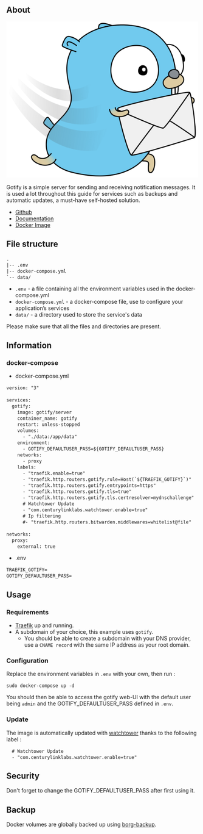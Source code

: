 About
-----

[![](https://github.com/BaptisteBdn/docker-selfhosted-apps/raw/main/_utilities/gotify.png)](https://github.com/BaptisteBdn/docker-selfhosted-apps/blob/main/_utilities/gotify.png)

Gotify is a simple server for sending and receiving notification messages. It is used a lot throughout this guide for services such as backups and automatic updates, a must-have self-hosted solution.

*   [Github](https://github.com/gotify/server)
*   [Documentation](https://gotify.net/docs/index)
*   [Docker Image](https://hub.docker.com/r/gotify/server)

File structure
--------------

```text-plain
.
|-- .env
|-- docker-compose.yml
`-- data/
```

*   `.env` - a file containing all the environment variables used in the docker-compose.yml
*   `docker-compose.yml` - a docker-compose file, use to configure your application’s services
*   `data/` - a directory used to store the service's data

Please make sure that all the files and directories are present.

Information
-----------

### docker-compose

*   docker-compose.yml

```text-plain
version: "3"

services:
  gotify:
    image: gotify/server
    container_name: gotify
    restart: unless-stopped
    volumes:
      - "./data:/app/data"
    environment:
      - GOTIFY_DEFAULTUSER_PASS=${GOTIFY_DEFAULTUSER_PASS}
    networks:
      - proxy
    labels:
      - "traefik.enable=true"
      - "traefik.http.routers.gotify.rule=Host(`${TRAEFIK_GOTIFY}`)"
      - "traefik.http.routers.gotify.entrypoints=https"
      - "traefik.http.routers.gotify.tls=true"
      - "traefik.http.routers.gotify.tls.certresolver=mydnschallenge"
      # Watchtower Update
      - "com.centurylinklabs.watchtower.enable=true"
      # Ip filtering
      #- "traefik.http.routers.bitwarden.middlewares=whitelist@file"

networks:
  proxy:
    external: true
```

*   .env

```text-plain
TRAEFIK_GOTIFY=
GOTIFY_DEFAULTUSER_PASS=
```

Usage
-----

### Requirements

*   [Traefik](#root/7Zv8K6vdcLKg) up and running.
*   A subdomain of your choice, this example uses `gotify`.
    *   You should be able to create a subdomain with your DNS provider, use a `CNAME record` with the same IP address as your root domain.

### Configuration

Replace the environment variables in `.env` with your own, then run :

```text-plain
sudo docker-compose up -d
```

You should then be able to access the gotify web-UI with the default user being `admin` and the GOTIFY\_DEFAULTUSER\_PASS defined in `.env`.

### Update

The image is automatically updated with [watchtower](#root/erRihXn8XDdG) thanks to the following label :

```text-plain
  # Watchtower Update
  - "com.centurylinklabs.watchtower.enable=true"
```

Security
--------

Don't forget to change the GOTIFY\_DEFAULTUSER\_PASS after first using it.

Backup
------

Docker volumes are globally backed up using [borg-backup](#root/Da55PSbiIxr1).